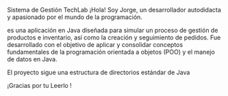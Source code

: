 Sistema de Gestión TechLab
¡Hola! Soy Jorge, un desarrollador autodidacta y apasionado por el mundo de la programación. 

 es una aplicación en Java diseñada para simular un proceso de gestión de productos e inventario, así como la creación y seguimiento de pedidos. Fue desarrollado con el objetivo de aplicar y consolidar conceptos fundamentales de la programación orientada a objetos (POO) y el manejo de datos en Java.
 
 El proyecto sigue una estructura de directorios estándar de  Java
 
 ¡Gracias por tu Leerlo !
